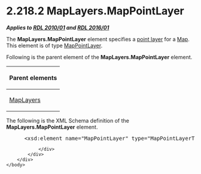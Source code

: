 <html dir="LTR" xmlns:mshelp="http://msdn.microsoft.com/mshelp" xmlns:ddue="http://ddue.schemas.microsoft.com/authoring/2003/5" xmlns:xlink="http://www.w3.org/1999/xlink" xmlns:tool="http://www.microsoft.com/tooltip">
    <head>
        <meta http-equiv="Content-Type" content="text/html; CHARSET=utf-8"></meta>
        <meta name="save" content="history"></meta>
        <title>2.218.2 MapLayers.MapPointLayer</title>
        <xml>
            <mshelp:toctitle title="2.218.2 MapLayers.MapPointLayer"></mshelp:toctitle>
            <mshelp:rltitle title="[MS-RDL]: MapLayers.MapPointLayer"></mshelp:rltitle>
            <mshelp:keyword index="A" term="915641a7-53a6-4b29-b674-24f35e270853"></mshelp:keyword>
            <mshelp:attr name="DCSext.ContentType" value="open specification"></mshelp:attr>
            <mshelp:attr name="AssetID" value="915641a7-53a6-4b29-b674-24f35e270853"></mshelp:attr>
            <mshelp:attr name="TopicType" value="kbRef"></mshelp:attr>
            <mshelp:attr name="DCSext.Title" value="[MS-RDL]: MapLayers.MapPointLayer" />
        </xml>
    </head>
    <body>
        <div id="header">
            <h1 class="heading">2.218.2 MapLayers.MapPointLayer</h1>
        </div>
        <div id="mainSection">
            <div id="mainBody">
                <div id="allHistory" class="saveHistory"></div>
                <div id="sectionSection0" class="section" name="collapseableSection">
                    

<p><b><i>Applies to </i></b><a href="3428e690-a348-4ec7-8a6a-8efb42d2cdee.md"><b><i>RDL 2010/01</i></b></a><b><i>
and </i></b><a href="52ce3983-2bfc-4e72-9359-42aaf5fe4509.md"><b><i>RDL 2016/01</i></b></a></p>

<p>The <b>MapLayers.MapPointLayer</b> element specifies a <a href="b2482b3f-74ab-4ca8-a9e5-c07955011743.md#gt_8cc76ec5-c7e5-4806-a701-4487f95363d0">point layer</a> for a <a href="fd166dd8-6772-4507-b3f6-50a2b7cfd6ac.md">Map</a>. This element is of
type <a href="aa1875f4-9842-4672-86d6-306ba5a075aa.md">MapPointLayer</a>.</p>

<p>Following is the parent element of the <b>MapLayers.MapPointLayer</b>
element.</p>

<table>
 <thead>
  <tr>
   <th>
   <p>Parent elements</p>
   </th>
  </tr>
 </thead>
 <tr>
  <td>
  <p><a href="6e3c29b0-8940-48ac-a950-d3db026f8e08.md">MapLayers</a></p>
  </td>
 </tr>
</table>

<p>The following is the XML Schema definition of the <b>MapLayers.MapPointLayer</b>
element.           </p>

<dl>
<dd>
<div><pre> &lt;xsd:element name=&quot;MapPointLayer&quot; type=&quot;MapPointLayerType&quot; /&gt;
</pre></div>
</dd></dl>


                </div>
            </div>
        </div>
    </body>
</html>